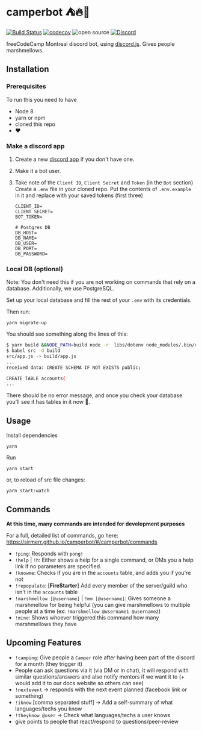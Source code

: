 # camperbot ⛺️🔥🤖

[![Build Status](https://travis-ci.org/sirMerr/camperbot.svg?branch=dev)](https://travis-ci.org/sirMerr/camperbot) [![codecov](https://codecov.io/gh/sirMerr/camperbot/branch/master/graph/badge.svg)](https://codecov.io/gh/sirMerr/camperbot) ![open source](https://img.shields.io/badge/❤-open--source-e64980.svg?longCache=true) <a href="https://discord.gg/WZB4AuS">![Discord](https://img.shields.io/discord/362050213403164673.svg?logo=discord&colorB=7289DA)</a>

freeCodeCamp Montreal discord bot, using [discord.js](https://github.com/discordjs/discord.js). Gives people marshmellows.

## Installation

### Prerequisites

To run this you need to have

* Node 8
* yarn or npm
* cloned this repo
* ❤️

### Make a discord app

1.  Create a new [discord app](https://discordapp.com/developers/applications/me/) if you don't have one.
2.  Make it a bot user.
3.  Take note of the `Client ID`, `Client Secret` and `Token` (in the `Bot` section)
    Create a `.env` file in your cloned repo. Put the contents of `.env.example` in it and replace with your saved tokens (first three)

    ```env
    CLIENT_ID=
    CLIENT_SECRET=
    BOT_TOKEN=

    # Postgres DB
    DB_HOST=
    DB_NAME=
    DB_USER=
    DB_PORT=
    DB_PASSWORD=
    ```

### Local DB (optional)

Note: You don't need this if you are not working on commands that rely on a database. Additionally, we use PostgreSQL.

Set up your local database and fill the rest of your `.env` with its credentials.

Then run:

```
yarn migrate-up
```

You should see something along the lines of this:

```bash
$ yarn build &&NODE_PATH=build node -r  libs/dotenv node_modules/.bin/db-migrate up
$ babel src -d build
src/app.js -> build/app.js
...
received data: CREATE SCHEMA IF NOT EXISTS public;

CREATE TABLE accounts(
...
```

There should be no error message, and once you check your database you'll see it has tables in it now :tada:.

## Usage

Install dependencies

```
yarn
```

Run

```
yarn start
```

or, to reload of src file changes:

```
yarn start:watch
```

## Commands

**At this time, many commands are intended for development purposes**

For a full, detailed list of commands, go here: https://sirmerr.github.io/camperbot/#/camperbot/commands

* `!ping`: Responds with `pong!`
* `!help` | `!h`: Either shows a help for a single command, or DMs you a help link if no parameters are specified.
* `!knowme`: Checks if you are in the `accounts` table, and adds you if you're not
* `!repopulate`: [**FireStarter**] Add every member of the server/guild who isn't in the `accounts` table
* `!marshmellow [@username]` | `!mm [@username]`: Gives someone a marshmellow for being helpful (you can give marshmellows to multiple people at a time (ex: `!marshmellow @username1 @username2`)
* `!mine`: Shows whoever triggered this command how many marshmellows they have

## Upcoming Features

* `!camping`: Give people a `Camper` role after having been part of the discord for a month (they trigger it)
* People can ask questions via it (via DM or in chat), it will respond with similar questions/answers and also notify mentors if we want it to (+ would add it to our docs website so others can see)
* `!nextevent` -> responds with the next event planned (facebook link or something)
* `!iknow` [comma separated stuff] -> Add a self-summary of what languages/techs you know
* `!theyknow @user` -> Check what languages/techs a user knows
* give points to people that react/respond to questions/peer-review
